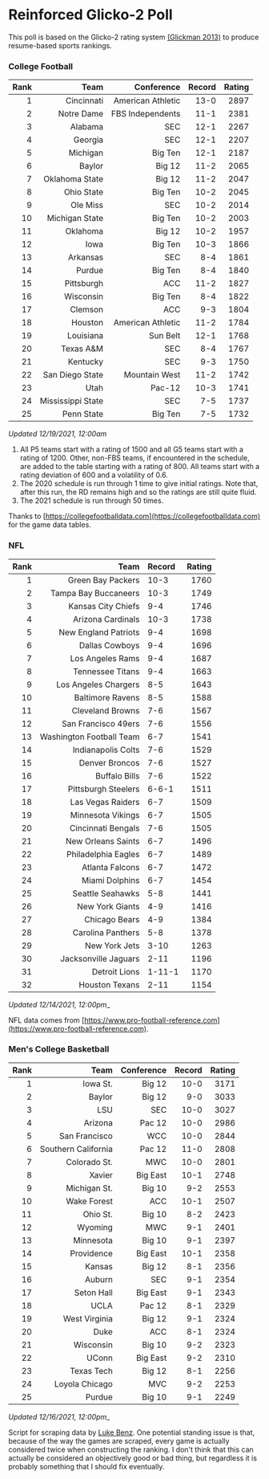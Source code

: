 # Reinforced Glicko-2 Poll

This poll is based on the Glicko-2 rating system [\(Glickman 2013\)](http://glicko.net/glicko/glicko2.pdf) to produce resume-based sports rankings.

### College Football
| Rank  | Team                 | Conference           | Record   | Rating |
| ---:  | ---:                 | ---:                 | ---:     | ---:   |
| 1     | Cincinnati           | American Athletic    | 13-0     | 2897   |
| 2     | Notre Dame           | FBS Independents     | 11-1     | 2381   |
| 3     | Alabama              | SEC                  | 12-1     | 2267   |
| 4     | Georgia              | SEC                  | 12-1     | 2207   |
| 5     | Michigan             | Big Ten              | 12-1     | 2187   |
| 6     | Baylor               | Big 12               | 11-2     | 2065   |
| 7     | Oklahoma State       | Big 12               | 11-2     | 2047   |
| 8     | Ohio State           | Big Ten              | 10-2     | 2045   |
| 9     | Ole Miss             | SEC                  | 10-2     | 2014   |
| 10    | Michigan State       | Big Ten              | 10-2     | 2003   |
| 11    | Oklahoma             | Big 12               | 10-2     | 1957   |
| 12    | Iowa                 | Big Ten              | 10-3     | 1866   |
| 13    | Arkansas             | SEC                  | 8-4      | 1861   |
| 14    | Purdue               | Big Ten              | 8-4      | 1840   |
| 15    | Pittsburgh           | ACC                  | 11-2     | 1827   |
| 16    | Wisconsin            | Big Ten              | 8-4      | 1822   |
| 17    | Clemson              | ACC                  | 9-3      | 1804   |
| 18    | Houston              | American Athletic    | 11-2     | 1784   |
| 19    | Louisiana            | Sun Belt             | 12-1     | 1768   |
| 20    | Texas A&M            | SEC                  | 8-4      | 1767   |
| 21    | Kentucky             | SEC                  | 9-3      | 1750   |
| 22    | San Diego State      | Mountain West        | 11-2     | 1742   |
| 23    | Utah                 | Pac-12               | 10-3     | 1741   |
| 24    | Mississippi State    | SEC                  | 7-5      | 1737   |
| 25    | Penn State           | Big Ten              | 7-5      | 1732   |
_Updated 12/19/2021, 12:00am_

1. All P5 teams start with a rating of 1500 and all G5 teams start with a rating of 1200. Other, non-FBS teams, if encountered in the schedule, are added to the table starting with a rating of 800. All teams start with a rating deviation of 600 and a volatility of 0.6.
2. The 2020 schedule is run through 1 time to give initial ratings. Note that, after this run, the RD remains high and so the ratings are still quite fluid.
3. The 2021 schedule is run through 50 times.

Thanks to [https://collegefootballdata.com](https://collegefootballdata.com) for the game data tables.

### NFL
| Rank  | Team                       | Record   | Rating |
| ---:  | ---:                       | :---     | ---:   |
| 1     | Green Bay Packers          | 10-3     | 1760   |
| 2     | Tampa Bay Buccaneers       | 10-3     | 1749   |
| 3     | Kansas City Chiefs         | 9-4      | 1746   |
| 4     | Arizona Cardinals          | 10-3     | 1738   |
| 5     | New England Patriots       | 9-4      | 1698   |
| 6     | Dallas Cowboys             | 9-4      | 1696   |
| 7     | Los Angeles Rams           | 9-4      | 1687   |
| 8     | Tennessee Titans           | 9-4      | 1663   |
| 9     | Los Angeles Chargers       | 8-5      | 1643   |
| 10    | Baltimore Ravens           | 8-5      | 1588   |
| 11    | Cleveland Browns           | 7-6      | 1567   |
| 12    | San Francisco 49ers        | 7-6      | 1556   |
| 13    | Washington Football Team   | 6-7      | 1541   |
| 14    | Indianapolis Colts         | 7-6      | 1529   |
| 15    | Denver Broncos             | 7-6      | 1527   |
| 16    | Buffalo Bills              | 7-6      | 1522   |
| 17    | Pittsburgh Steelers        | 6-6-1    | 1511   |
| 18    | Las Vegas Raiders          | 6-7      | 1509   |
| 19    | Minnesota Vikings          | 6-7      | 1505   |
| 20    | Cincinnati Bengals         | 7-6      | 1505   |
| 21    | New Orleans Saints         | 6-7      | 1496   |
| 22    | Philadelphia Eagles        | 6-7      | 1489   |
| 23    | Atlanta Falcons            | 6-7      | 1472   |
| 24    | Miami Dolphins             | 6-7      | 1454   |
| 25    | Seattle Seahawks           | 5-8      | 1441   |
| 26    | New York Giants            | 4-9      | 1416   |
| 27    | Chicago Bears              | 4-9      | 1384   |
| 28    | Carolina Panthers          | 5-8      | 1378   |
| 29    | New York Jets              | 3-10     | 1263   |
| 30    | Jacksonville Jaguars       | 2-11     | 1196   |
| 31    | Detroit Lions              | 1-11-1   | 1170   |
| 32    | Houston Texans             | 2-11     | 1154   |
_Updated 12/14/2021, 12:00pm__

NFL data comes from [https://www.pro-football-reference.com](https://www.pro-football-reference.com).

### Men's College Basketball
| Rank  | Team                 | Conference | Record   | Rating |
| ---:  | ---:                 | ---:       | ---:     | ---:   |
| 1     | Iowa St.             | Big 12     | 10-0     | 3171   |
| 2     | Baylor               | Big 12     | 9-0      | 3033   |
| 3     | LSU                  | SEC        | 10-0     | 3027   |
| 4     | Arizona              | Pac 12     | 10-0     | 2986   |
| 5     | San Francisco        | WCC        | 10-0     | 2844   |
| 6     | Southern California  | Pac 12     | 11-0     | 2808   |
| 7     | Colorado St.         | MWC        | 10-0     | 2801   |
| 8     | Xavier               | Big East   | 10-1     | 2748   |
| 9     | Michigan St.         | Big 10     | 9-2      | 2553   |
| 10    | Wake Forest          | ACC        | 10-1     | 2507   |
| 11    | Ohio St.             | Big 10     | 8-2      | 2423   |
| 12    | Wyoming              | MWC        | 9-1      | 2401   |
| 13    | Minnesota            | Big 10     | 9-1      | 2397   |
| 14    | Providence           | Big East   | 10-1     | 2358   |
| 15    | Kansas               | Big 12     | 8-1      | 2356   |
| 16    | Auburn               | SEC        | 9-1      | 2354   |
| 17    | Seton Hall           | Big East   | 9-1      | 2343   |
| 18    | UCLA                 | Pac 12     | 8-1      | 2329   |
| 19    | West Virginia        | Big 12     | 9-1      | 2324   |
| 20    | Duke                 | ACC        | 8-1      | 2324   |
| 21    | Wisconsin            | Big 10     | 9-2      | 2323   |
| 22    | UConn                | Big East   | 9-2      | 2310   |
| 23    | Texas Tech           | Big 12     | 8-1      | 2256   |
| 24    | Loyola Chicago       | MVC        | 9-2      | 2253   |
| 25    | Purdue               | Big 10     | 9-1      | 2249   |
_Updated 12/16/2021, 12:00pm__

Script for scraping data by [Luke Benz](https://github.com/lbenz730/NCAA_Hoops).
One potential standing issue is that, because of the way the games are scraped, every game is actually considered twice when constructing the ranking. I don't think that this can actually be considered an objectively good or bad thing, but regardless it is probably something that I should fix eventually.
